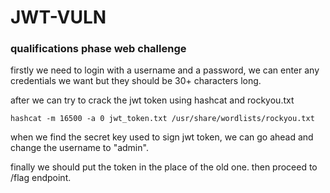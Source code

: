 # JWT-VULN
### qualifications phase web challenge


firstly we need to login with a username and a password, we can enter any credentials we want but they should be 30+ characters long.


after we can try to crack the jwt token using hashcat and rockyou.txt


```agsl
hashcat -m 16500 -a 0 jwt_token.txt /usr/share/wordlists/rockyou.txt 
```

when we find the secret key used to sign jwt token, we can go ahead and change the username to "admin".

finally we should put the token in the place of the old one.
then proceed to /flag endpoint.

